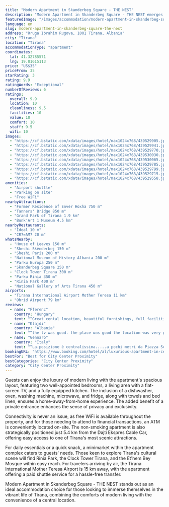 ```yaml
---
title: "Modern Apartment in Skanderbeg Square - THE NEST"
description: "Modern Apartment in Skanderbeg Square - THE NEST emerges as a prime choice for travelers seeking a blend of comfort and convenience in the heart of Tirana."
featuredImage: "/images/accommodation/modern-apartment-in-skanderbeg-square-the-nest-439529905.jpg"
language: en
slug: modern-apartment-in-skanderbeg-square-the-nest
address: "Rruga Ibrahim Rugova, 1001 Tirana, Albania"
city: "Tirana"
location: "Tirana"
accommodationType: "apartment"
coordinates:
  lat: 41.32785571
  lng: 19.81615113
price: "US$35"
priceFrom: 35
starRating: 3
rating: 9.9
ratingWords: "Exceptional"
numberOfReviews: 6
ratings:
  overall: 9.9
  location: 10
  cleanliness: 9.5
  facilities: 10
  value: 10
  comfort: 10
  staff: 9.5
  wifi: 10
images:
  - "https://cf.bstatic.com/xdata/images/hotel/max1024x768/439529905.jpg?k=8990f3c9da055b377c32700d8c71d5e914c3ebfc260b74fd1833db68cff6965e&o=&hp=1"
  - "https://cf.bstatic.com/xdata/images/hotel/max1024x768/439529941.jpg?k=0cb24f71dbad309704a828bf6a2d96a7f8105c4f9922baca9b8747ade2d281cc&o=&hp=1"
  - "https://cf.bstatic.com/xdata/images/hotel/max1024x768/439529770.jpg?k=68689c523f57ab7fbf39868654963910eded3d58ce957efe8f63951df2670df2&o=&hp=1"
  - "https://cf.bstatic.com/xdata/images/hotel/max1024x768/439530030.jpg?k=e918ef0f0d1f66e85785d5e8a40e9b0637c86031cb2c17df85ce26f1f506602f&o=&hp=1"
  - "https://cf.bstatic.com/xdata/images/hotel/max1024x768/439530065.jpg?k=92455a2c5622545cdb356b2c48fc841eadbb892e10e714a024c9ab00f35e5f49&o=&hp=1"
  - "https://cf.bstatic.com/xdata/images/hotel/max1024x768/439529785.jpg?k=5c91470e9c2d27740e6540cd3d1f507f7e8df7079276c6499d42cff712f11099&o=&hp=1"
  - "https://cf.bstatic.com/xdata/images/hotel/max1024x768/439529799.jpg?k=210ced1f8cbc78d3cfece4407d420fbb394a863f8dbf41dcb203405bb43eb435&o=&hp=1"
  - "https://cf.bstatic.com/xdata/images/hotel/max1024x768/439529715.jpg?k=cd0db0fb263ee7ee03024382c8a0fb2e63ee5495d2c1964ecb77d01d767224ae&o=&hp=1"
  - "https://cf.bstatic.com/xdata/images/hotel/max1024x768/439529558.jpg?k=6a8b24588816604e65a2a506170e58fe1b1f254bbbc4afd1b220ec0175bc3812&o=&hp=1"
amenities:
  - "Airport shuttle"
  - "Parking on site"
  - "Free WiFi"
nearbyAttractions:
  - "Former Residence of Enver Hoxha 750 m"
  - "Tanners' Bridge 850 m"
  - "Grand Park of Tirana 1.9 km"
  - "Bunk'Art 1 Museum 4.5 km"
nearbyRestaurants:
  - "Ideal 10 m"
  - "CR7=AM7 20 m"
whatsNearby:
  - "House of Leaves 150 m"
  - "Sheshi Skënderbej 150 m"
  - "Sheshi Paris 200 m"
  - "National Museum of History Albania 200 m"
  - "Parku Europa 250 m"
  - "Skanderbeg Square 250 m"
  - "Clock Tower Tirana 300 m"
  - "Parku Rinia 350 m"
  - "Rinia Park 400 m"
  - "National Gallery of Arts Tirana 450 m"
airports:
  - "Tirana International Airport Mother Teresa 11 km"
  - "Ohrid Airport 79 km"
reviews:
  - name: "Fferenc"
    country: "Hungary"
    text: "“Great cental location, beautiful furnishings, full facilities, friendly welcome.”"
  - name: "Klajdi"
    country: "Albania"
    text: "“the tv was good. the place was good the location was very good”"
  - name: "Gennaro"
    country: "Italy"
    text: "“La.posizione è centralissima.....a pochi metri da Piazza Scandeberg.”"
bookingURL: "https://www.booking.com/hotel/al/luxurious-apartment-in-center.en-gb.html?aid=8035640"
bestFor: "Best for City Center Proximity"
bestCategories: "City Center Proximity"
category: "City Center Proximity"
---
```


Guests can enjoy the luxury of modern living with the apartment's spacious layout, featuring two well-appointed bedrooms, a living area with a flat-screen TV, and a fully equipped kitchen. The inclusion of a dishwasher, oven, washing machine, microwave, and fridge, along with towels and bed linen, ensures a home-away-from-home experience. The added benefit of a private entrance enhances the sense of privacy and exclusivity.

Connectivity is never an issue, as free WiFi is available throughout the property, and for those needing to attend to financial transactions, an ATM is conveniently located on-site. The non-smoking apartment is also strategically positioned just 5.4 km from the Dajti Ekspres Cable Car, offering easy access to one of Tirana's most scenic attractions.

For daily essentials or a quick snack, a minimarket within the apartment complex caters to guests' needs. Those keen to explore Tirana's cultural scene will find Rinia Park, the Clock Tower Tirana, and the Et'hem Bey Mosque within easy reach. For travelers arriving by air, the Tirana International Mother Teresa Airport is 15 km away, with the apartment offering a paid shuttle service for a hassle-free transfer.

Modern Apartment in Skanderbeg Square - THE NEST stands out as an ideal accommodation choice for those looking to immerse themselves in the vibrant life of Tirana, combining the comforts of modern living with the convenience of a central location.